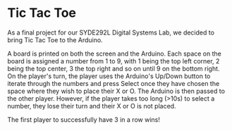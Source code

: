 # Tic Tac Toe
As a final project for our SYDE292L Digital Systems Lab, we decided to bring Tic Tac Toe to the Arduino.

A board is printed on both the screen and the Arduino. Each space on the board is assigned a number from 1 to 9, with 1 being the top left corner, 2 being the top center, 3 the top right and so on until 9 on the bottom right. On the player's turn, the player uses the Arduino's Up/Down button to iterate through the numbers and press Select once they have chosen the space where they wish to place their X or O. The Arduino is then passed to the other player. However, if the player takes too long (>10s) to select a number, they lose their turn and their X or O is not placed.

The first player to successfully have 3 in a row wins!